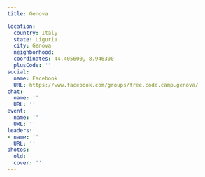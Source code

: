 ```yaml
---
title: Genova

location:
  country: Italy
  state: Liguria
  city: Genova
  neighborhood: 
  coordinates: 44.405600, 8.946300
  plusCode: ''
social:
  name: Facebook
  URL: https://www.facebook.com/groups/free.code.camp.genova/
chat:
  name: ''
  URL: ''
event:
  name: ''
  URL: ''
leaders:
- name: ''
  URL: ''
photos:
  old: 
  cover: ''
---
```

